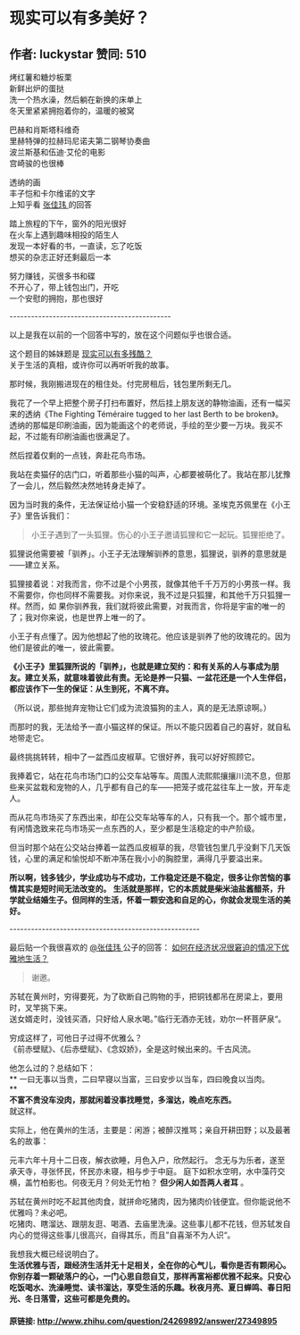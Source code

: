 # 现实可以有多美好？
## 作者: luckystar  赞同: 510
烤红薯和糖炒板栗  
新鲜出炉的蛋挞  
洗一个热水澡，然后躺在新换的床单上  
冬天里紧紧拥抱着你的，温暖的被窝  
  
巴赫和肖斯塔科维奇  
里赫特弹的拉赫玛尼诺夫第二钢琴协奏曲  
波兰斯基和伍迪·艾伦的电影  
宫崎骏的也很棒  
  
透纳的画  
丰子恺和卡尔维诺的文字  
上知乎看 [ 张佳玮 ](http://www.zhihu.com/people/zhang-jia-wei) 的回答  
  
踏上旅程的下午，窗外的阳光很好  
在火车上遇到趣味相投的陌生人  
发现一本好看的书，一直读，忘了吃饭  
想买的杂志正好还剩最后一本  
  
努力赚钱，买很多书和碟  
不开心了，带上钱包出门，开吃  
一个安慰的拥抱，那也很好  
  
\---------------------------------------------  
  
以上是我在以前的一个回答中写的，放在这个问题似乎也很合适。  
  
这个题目的姊妹题是 [ 现实可以有多残酷？ ](http://www.zhihu.com/question/24247605)  
关于生活的真相，或许你可以再听听我的故事。  
  
那时候，我刚搬进现在的租住处。付完房租后，钱包里所剩无几。  
  
我花了一个早上把整个房子打扫布置好，然后挂上朋友送的静物油画，还有一幅买来的透纳《The Fighting Téméraire tugged to her
last Berth to be broken》。  
透纳的那幅是印刷油画，因为能画这个的老师说，手绘的至少要一万块。我买不起，不过能有印刷油画也很满足了。  
  
然后捏着仅剩的一点钱，奔赴花鸟市场。  
  
我站在卖猫仔的店门口，听着那些小猫的叫声，心都要被萌化了。我站在那儿犹豫了一会儿，然后毅然决然地转身走掉了。  
  
因为当时我的条件，无法保证给小猫一个安稳舒适的环境。圣埃克苏佩里在《小王子》里告诉我们：  
  

> 小王子遇到了一头狐狸。伤心的小王子邀请狐狸和它一起玩。狐狸拒绝了。  
  
狐狸说他需要被「驯养」。小王子无法理解驯养的意思，狐狸说，驯养的意思就是——建立关系。  
  
狐狸接着说：对我而言，你不过是个小男孩，就像其他千千万万的小男孩一样。我不需要你，你也同样不需要我。对你来说，我不过是只狐狸，和其他千万只狐狸一样。然而，如
果你驯养我，我们就将彼此需要，对我而言，你将是宇宙的唯一的了；我对你来说，也是世界上唯一的了。  
  
小王子有点懂了。因为他想起了他的玫瑰花。他应该是驯养了他的玫瑰花的。因为他们是彼此的唯一，彼此需要。

  
**《小王子》里狐狸所说的「驯养」，也就是建立契约：和有关系的人与事成为朋友。建立关系，就意味着彼此有责。无论是养一只猫、一盆花还是一个人生伴侣，都应该作下一生的保证：从生到死，不离不弃。**   
  
（所以说，那些抛弃宠物让它们成为流浪猫狗的主人，真的是无法原谅啊。）  
  
而那时的我，无法给予一直小猫这样的保证。所以不能只因着自己的喜好，就自私地带走它。  
  
  
最终挑挑转转，相中了一盆西瓜皮椒草。它很好养，我可以好好照顾它。  
  
我捧着它，站在花鸟市场门口的公交车站等车。周围人流熙熙攘攘川流不息，但那些来买盆栽和宠物的人，几乎都有自己的车——把笼子或花盆往车上一放，开车走人。  
  
而从花鸟市场买了东西出来，却在公交车站等车的人，只有我一个。那个城市里，有闲情逸致来花鸟市场买一点东西的人，至少都是生活稳定的中产阶级。  
  
但当时那个站在公交站台捧着一盆西瓜皮椒草的我，尽管钱包里几乎没剩下几天饭钱，心里的满足和愉悦却不断冲荡在我小小的胸腔里，满得几乎要溢出来。  
  
  
  
**所以啊，钱多钱少，学业成功与不成功，工作稳定还是不稳定，很多让你苦恼的事情其实是短时间无法改变的。** **生活就是那样，它的本质就是柴米油盐酱醋茶，升学就业结婚生子。但同样的生活，怀着一颗安逸和自足的心，你就会发现生活的美好。**   
  
\-----------------------------------------------------  
  
最后贴一个我很喜欢的 [ @张佳玮
](http://www.zhihu.com/people/f9de84865e3e8455a09af78bfe4d1da5) 公子的回答： [
如何在经济状况很窘迫的情况下优雅地生活？ ](http://www.zhihu.com/question/22450125)  
  

> 谢邀。  
  
苏轼在黄州时，穷得要死，为了砍断自己购物的手，把铜钱都吊在房梁上，要用时，叉竿挑下来。  
送女婿走时，没钱买酒，只好给人泉水喝。”临行无酒亦无钱，劝尔一杯菩萨泉“。  
  
穷成这样了，可他日子过得不优雅么？  
《前赤壁赋》、《后赤壁赋》、《念奴娇》，全是这时候出来的。千古风流。  
  
他怎么过的？总结如下：  
** 一曰无事以当贵，二曰早寝以当富，三曰安步以当车，四曰晚食以当肉。   
**   
**不富不贵没车没肉，那就闲着没事找睡觉，多溜达，晚点吃东西。**   
就这样。  
  
实际上，他在黄州的生活，主要是：闲游；被醉汉推骂；亲自开耕田野；以及最著名的故事：  
  
元丰六年十月十二日夜，解衣欲睡，月色入户，欣然起行。 念无与为乐者，遂至承天寺，寻张怀民，怀民亦未寝，相与步于中庭。
庭下如积水空明，水中藻荇交横，盖竹柏影也。何夜无月？何处无竹柏？ **但少闲人如吾两人者耳** 。  
  
苏轼在黄州时吃不起其他肉食，就拼命吃猪肉，因为猪肉价钱便宜。但你能说他不优雅吗？未必吧。  
吃猪肉、瞎溜达、跟朋友逛、喝酒、去庙里洗澡。这些事儿都不花钱，但苏轼发自内心的觉得这些事儿很高兴，自得其乐，而且”自喜渐不为人识“。  
  
我想我大概已经说明白了。  
**生活优雅与否，跟经济生活并无十足相关，全在你的心气儿，看你是否有颗闲心。你别存着一颗破落户的心，一门心思自怨自艾，那样再富裕都优雅不起来。只安心吃饭喝水、洗澡睡觉、读书溜达，享受生活的乐趣。秋夜月亮、夏日蝉鸣、春日阳光、冬日落雪，这些可都是免费的。**

#### 原链接: http://www.zhihu.com/question/24269892/answer/27349895
